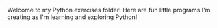 Welcome to my Python exercises folder! Here are fun little programs I'm creating as I'm learning and exploring Python!
